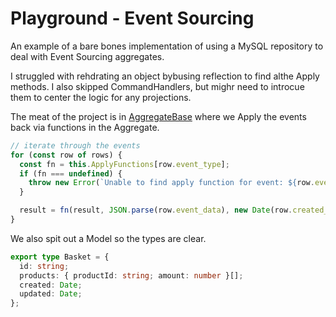 # Playground - Event Sourcing

An example of a bare bones implementation of using a MySQL repository to deal with Event Sourcing aggregates.

I struggled with rehdrating an object bybusing reflection to find althe Apply methods. I also skipped CommandHandlers, but mighr need to introcue them to center the logic for any projections.

The meat of the project is in [AggregateBase](./src/repository/AggregateBase.ts) where we Apply the events back via functions in the Aggregate.

```typescript
// iterate through the events
for (const row of rows) {
  const fn = this.ApplyFunctions[row.event_type];
  if (fn === undefined) {
    throw new Error(`Unable to find apply function for event: ${row.event_type}`);
  }

  result = fn(result, JSON.parse(row.event_data), new Date(row.created_utc));
}
```

We also spit out a Model so the types are clear.

```typescript
export type Basket = {
  id: string;
  products: { productId: string; amount: number }[];
  created: Date;
  updated: Date;
};
```
